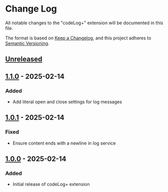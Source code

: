 # Change Log

All notable changes to the "codeLog+" extension will be documented in this file.

The format is based on [Keep a Changelog](https://keepachangelog.com/en/1.0.0/),
and this project adheres to [Semantic Versioning](https://semver.org/spec/v2.0.0.html).

## [Unreleased]

## [1.1.0] - 2025-02-14

### Added

- Add literal open and close settings for log messages

## [1.0.1] - 2025-02-14

### Fixed

- Ensure content ends with a newline in log service

## [1.0.0] - 2025-02-14

### Added

- Initial release of codeLog+ extension

[Unreleased]: https://github.com/ManuelGil/vscode-code-log-plus/compare/v1.1.0...HEAD
[1.1.0]: https.//github.com/ManuelGil/vscode-code-log-plus/compare/v1.0.1...v1.1.0
[1.0.1]: https://github.com/ManuelGil/vscode-code-log-plus/compare/v1.0.0...v1.0.1
[1.0.0]: https://github.com/ManuelGil/vscode-code-log-plus/releases/tag/v1.0.0
